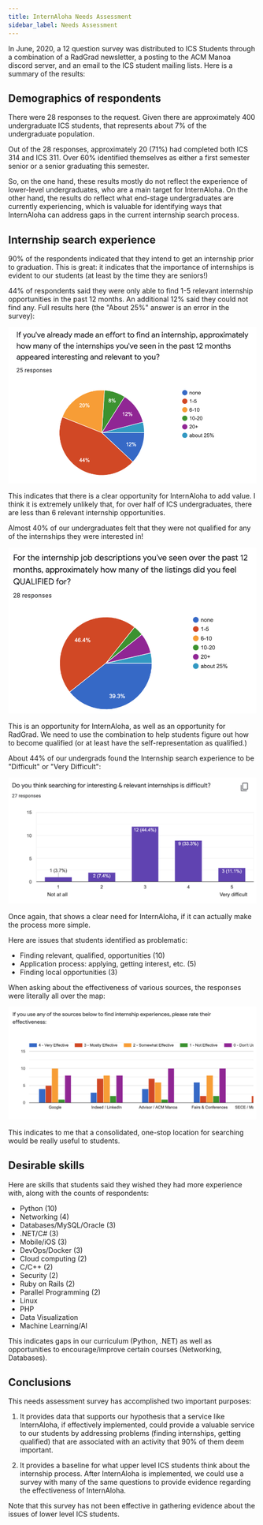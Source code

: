 ```yaml
---
title: InternAloha Needs Assessment
sidebar_label: Needs Assessment
---
```


In June, 2020, a 12 question survey was distributed to ICS Students through a combination of a RadGrad newsletter, a posting to the ACM Manoa discord server, and an email to the ICS student mailing lists. Here is a summary of the results:

## Demographics of respondents

There were 28 responses to the request.  Given there are approximately 400 undergraduate ICS students, that represents about 7% of the undergraduate population.

Out of the 28 responses, approximately 20 (71%) had completed both ICS 314 and ICS 311.  Over 60% identified themselves as either a first semester senior or a senior graduating this semester.

So, on the one hand, these results mostly do not reflect the experience of lower-level undergraduates, who are a main target for InternAloha. On the other hand, the results do reflect what end-stage undergraduates are currently experiencing, which is valuable for identifying ways that InternAloha can address gaps in the current internship search process.

## Internship search experience

90% of the respondents indicated that they intend to get an internship prior to graduation. This is great: it indicates that the importance of internships is evident to our students (at least by the time they are seniors!)

44% of respondents said they were only able to find 1-5 relevant internship opportunities in the past 12 months. An additional 12% said they could not find any. Full results here (the "About 25%" answer is an error in the survey):

<img src="/img/internbit-needs-assessment-1.png"/>

This indicates that there is a clear opportunity for InternAloha to add value.  I think it is extremely unlikely that, for over half of ICS undergraduates, there are less than 6 relevant internship opportunities.

Almost 40% of our undergraduates felt that they were not qualified for any of the internships they were interested in!

<img src="/img/internbit-needs-assessment-2.png"/>

This is an opportunity for InternAloha, as well as an opportunity for RadGrad. We need to use the combination to help students figure out how to become qualified (or at least have the self-representation as qualified.)

About 44% of our undergrads found the Internship search experience to be "Difficult" or "Very Difficult":

<img src="/img/internbit-needs-assessment-3.png"/>

Once again, that shows a clear need for InternAloha, if it can actually make the process more simple.

Here are issues that students identified as problematic:

  * Finding relevant, qualified, opportunities (10)
  * Application process: applying, getting interest, etc. (5)
  * Finding local opportunities (3)

When asking about the effectiveness of various sources, the responses were literally all over the map:

<img src="/img/internbit-needs-assessment-4.png"/>

This indicates to me that a consolidated, one-stop location for searching would be really useful to students.

## Desirable skills

Here are skills that students said they wished they had more experience with, along with the counts of respondents:

  * Python (10)
  * Networking (4)
  * Databases/MySQL/Oracle (3)
  * .NET/C# (3)
  * Mobile/iOS (3)
  * DevOps/Docker (3)
  * Cloud computing (2)
  * C/C++ (2)
  * Security (2)
  * Ruby on Rails (2)
  * Parallel Programming (2)
  * Linux
  * PHP
  * Data Visualization
  * Machine Learning/AI

This indicates gaps in our curriculum (Python, .NET) as well as opportunities to encourage/improve certain courses (Networking, Databases).


## Conclusions

This needs assessment survey has accomplished two important purposes:

  1.  It provides data that supports our hypothesis that a service like InternAloha, if effectively implemented, could provide a valuable service to our students by addressing problems (finding internships, getting qualified) that are associated with an activity that 90% of them deem important.

  2. It provides a baseline for what upper level ICS students think about the internship process. After InternAloha is implemented, we could use a survey with many of the same questions to provide evidence regarding the effectiveness of InternAloha.

Note that this survey has not been effective in gathering evidence about the issues of lower level ICS students.



